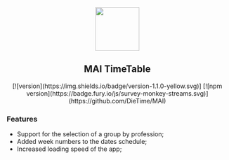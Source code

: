 <div align="center">
  <a href="https://github.com/VKCOM">
    <img width="100" height="100" src="https://sun9-63.userapi.com/c855332/v855332619/13ce50/EbRagDHif5U.jpg">
  </a>
  <center><h2>MAI TimeTable</h2></center>
  [![version](https://img.shields.io/badge/version-1.1.0-yellow.svg)]
  [![npm version](https://badge.fury.io/js/survey-monkey-streams.svg)](https://github.com/DieTime/MAI)
  <br>
</div>

### Features
- Support for the selection of a group by profession;
- Added week numbers to the dates schedule;
- Increased loading speed of the app;
